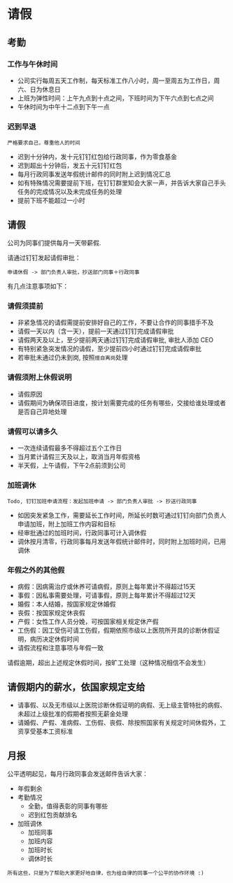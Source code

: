 # 请假

## 考勤

### 工作与午休时间

* 公司实行每周五天工作制，每天标准工作八小时，周一至周五为工作日，周六、日为休息日
* 上班为弹性时间：上午九点到十点之间，下班时间为下午六点到七点之间
* 午休时间为中午十二点到下午一点

### 迟到早退

```text
严格要求自己，尊重他人的时间
```

* 迟到十分钟内，发十元钉钉红包给行政同事，作为零食基金
* 迟到超出十分钟后，发五十元钉钉红包
* 每月行政同事发送年假统计邮件的同时附上迟到情况汇总
* 如有特殊情况需要提前下班，在钉钉群里知会大家一声，并告诉大家自己手头任务的完成情况以及未完成任务的处理
* 提前下班不能超过一小时

## 请假

公司为同事们提供每月一天带薪假.

请通过钉钉发起请假审批：

```text
申请休假 -> 部门负责人审批，抄送部门同事＋行政同事
```

有几点注意事项如下：

### 请假须提前

* 非紧急情况的请假需提前安排好自己的工作，不要让合作的同事措手不及
* 请假一天以内（含一天），提前一天通过钉钉完成请假审批
* 请假两天及以上，至少提前两天通过钉钉完成请假审批, 审批人添加 CEO
* 有特别紧急突发情况的请假，至少提前四小时通过钉钉完成请假审批
* 若审批未通过仍未到岗, 按照`擅自离岗`处理

### 请假须附上休假说明

* 请假原因
* 请假期间为确保项目进度，按计划需要完成的任务有哪些，交接给谁处理或者是否自己异地处理

### 请假可以请多久

* 一次连续请假最多不得超过五个工作日
* 当月累计请假三天及以上，取消当月年假资格
* 半天假，上午请假，下午2点前须到公司

### 加班调休

```text
Todo, 钉钉加班申请流程：发起加班申请 -> 部门负责人审批 -> 抄送行政同事
```

* 如因突发紧急工作，需要延长工作时间，所延长时数可通过钉钉向部门负责人申请加班，附上加班工作内容和目标
* 经审批通过的加班时间，行政同事可计入调休假
* 调休按月清零，行政同事每月发送年假统计邮件时，同时附上加班时间，已用调休

### 年假之外的其他假

* 病假：因病需治疗或休养可请病假，原则上每年累计不得超过15天
* 事假：因私事需要处理，可请事假，原则上每年累计不得超过12天
* 婚假：本人结婚，按国家规定休婚假
* 丧假：按国家规定休丧假
* 产假：女性工作人员分娩，可按国家相关规定休产假
* 工伤假：因工受伤可请工伤假，假期依照市级以上医院所开具的诊断休假证明，病历决定休假时间
* 请假流程和注意事项与年假一致

请假逾期，超出上述规定休假时间，按旷工处理（这种情况相信不会发生）

## 请假期内的薪水，依国家规定支给

* 请事假、以及无市级以上医院诊断休假证明的病假、无上级主管特批的病假、未超过上级批准的假期者按照无薪金处理
* 请婚假、产假、准病假、工伤假、丧假、除按照国家有关规定时间休假外，工资享受基本工资标准

## 月报

公平透明起见，每月行政同事会发送邮件告诉大家：

* 年假剩余
* 考勤情况
  * 全勤，值得表彰的同事有哪些
  * 迟到红包贡献排名
* 加班调休
  * 加班同事
  * 加班内容
  * 加班时长
  * 调休时长

```text
所有这些，只是为了帮助大家更好地自律，也为给自律的同事一个公平的协作环境 :)
```

